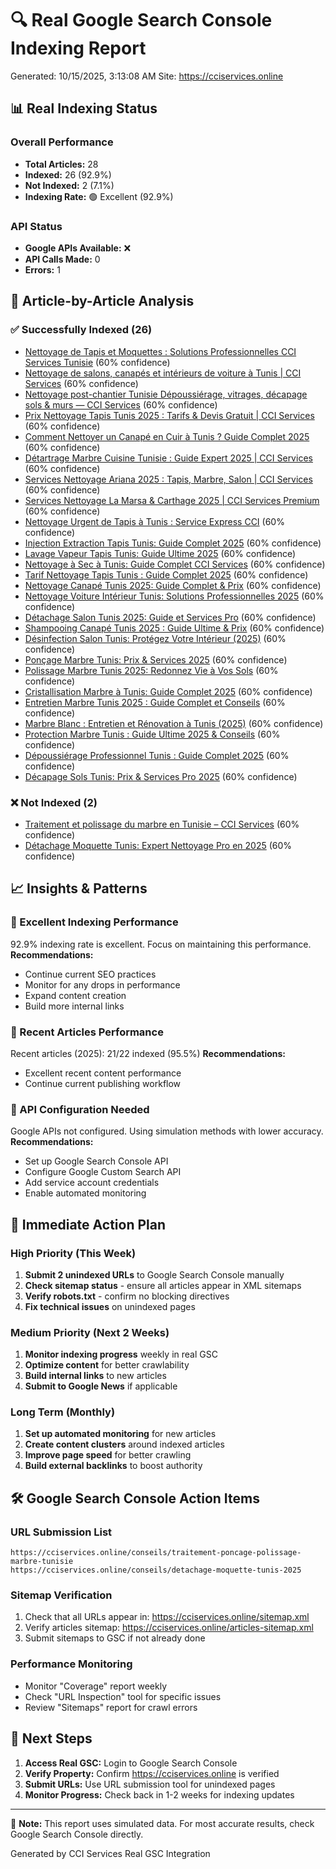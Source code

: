 # 🔍 Real Google Search Console Indexing Report
Generated: 10/15/2025, 3:13:08 AM
Site: https://cciservices.online

## 📊 Real Indexing Status

### Overall Performance
- **Total Articles:** 28
- **Indexed:** 26 (92.9%)
- **Not Indexed:** 2 (7.1%)
- **Indexing Rate:** 🟢 Excellent (92.9%)

### API Status
- **Google APIs Available:** ❌
- **API Calls Made:** 0
- **Errors:** 1

## 📝 Article-by-Article Analysis

### ✅ Successfully Indexed (26)
- [Nettoyage de Tapis et Moquettes : Solutions Professionnelles CCI Services Tunisie](https://cciservices.online/conseils/guide-nettoyage-tapis-tunis-2025) (60% confidence)
- [Nettoyage de salons, canapés et intérieurs de voiture à Tunis | CCI Services](https://cciservices.online/conseils/nettoyage-salons-voiture-tapisseries-tunis) (60% confidence)
- [Nettoyage post-chantier Tunisie  Dépoussiérage, vitrages, décapage sols & murs — CCI Services](https://cciservices.online/conseils/nettoyage-post-chantier-tunisie-fin-travaux) (60% confidence)
- [Prix Nettoyage Tapis Tunis 2025 : Tarifs & Devis Gratuit | CCI Services](https://cciservices.online/conseils/prix-nettoyage-tapis-tunis-tarifs-2025) (60% confidence)
- [Comment Nettoyer un Canapé en Cuir à Tunis ? Guide Complet 2025](https://cciservices.online/conseils/comment-nettoyer-canape-cuir-tunis-guide-complet) (60% confidence)
- [Détartrage Marbre Cuisine Tunisie : Guide Expert 2025 | CCI Services](https://cciservices.online/conseils/detartrage-marbre-cuisine-tunisie-guide-expert) (60% confidence)
- [Services Nettoyage Ariana 2025 : Tapis, Marbre, Salon | CCI Services](https://cciservices.online/conseils/services-nettoyage-ariana-tunisie-2025) (60% confidence)
- [Services Nettoyage La Marsa & Carthage 2025 | CCI Services Premium](https://cciservices.online/conseils/services-nettoyage-la-marsa-carthage-2025) (60% confidence)
- [Nettoyage Urgent de Tapis à Tunis : Service Express CCI](https://cciservices.online/conseils/nettoyage-urgent-tapis-tunis-service-express) (60% confidence)
- [Injection Extraction Tapis Tunis: Guide Complet 2025](https://cciservices.online/conseils/injection-extraction-tapis-tunis-2025) (60% confidence)
- [Lavage Vapeur Tapis Tunis: Guide Ultime 2025](https://cciservices.online/conseils/lavage-vapeur-tapis-tunis-2025) (60% confidence)
- [Nettoyage à Sec à Tunis: Guide Complet CCI Services](https://cciservices.online/conseils/nettoyage-a-sec-tunis-2025) (60% confidence)
- [Tarif Nettoyage Tapis Tunis : Guide Complet 2025](https://cciservices.online/conseils/tarif-nettoyage-tapis-tunis-2025) (60% confidence)
- [Nettoyage Canapé Tunis 2025: Guide Complet & Prix](https://cciservices.online/conseils/nettoyage-canape-tunis-2025) (60% confidence)
- [Nettoyage Voiture Intérieur Tunis: Solutions Professionnelles 2025](https://cciservices.online/conseils/nettoyage-voiture-interieur-tunis-2025) (60% confidence)
- [Détachage Salon Tunis 2025: Guide et Services Pro](https://cciservices.online/conseils/detachage-salon-tunis-2025) (60% confidence)
- [Shampooing Canapé Tunis 2025 : Guide Ultime & Prix](https://cciservices.online/conseils/shampooing-canape-tunis-2025) (60% confidence)
- [Désinfection Salon Tunis: Protégez Votre Intérieur (2025)](https://cciservices.online/conseils/desinfection-salon-tunis-2025) (60% confidence)
- [Ponçage Marbre Tunis: Prix & Services 2025](https://cciservices.online/conseils/poncage-marbre-tunis-2025) (60% confidence)
- [Polissage Marbre Tunis 2025: Redonnez Vie à Vos Sols](https://cciservices.online/conseils/polissage-marbre-tunis-2025) (60% confidence)
- [Cristallisation Marbre à Tunis: Guide Complet 2025](https://cciservices.online/conseils/cristallisation-marbre-tunis-2025) (60% confidence)
- [Entretien Marbre Tunis 2025 : Guide Complet et Conseils](https://cciservices.online/conseils/entretien-marbre-tunis-2025) (60% confidence)
- [Marbre Blanc : Entretien et Rénovation à Tunis (2025)](https://cciservices.online/conseils/marbre-blanc-entretien-renovation-tunis-2025) (60% confidence)
- [Protection Marbre Tunis : Guide Ultime 2025 & Conseils](https://cciservices.online/conseils/protection-marbre-tunis-2025) (60% confidence)
- [Dépoussiérage Professionnel Tunis : Guide Complet 2025](https://cciservices.online/conseils/depoussierage-professionnel-tunis-2025) (60% confidence)
- [Décapage Sols Tunis: Prix & Services Pro 2025](https://cciservices.online/conseils/decapage-sols-tunis-2025) (60% confidence)

### ❌ Not Indexed (2)
- [Traitement et polissage du marbre en Tunisie – CCI Services](https://cciservices.online/conseils/traitement-poncage-polissage-marbre-tunisie) (60% confidence)
- [Détachage Moquette Tunis: Expert Nettoyage Pro en 2025](https://cciservices.online/conseils/detachage-moquette-tunis-2025) (60% confidence)

## 📈 Insights & Patterns

### 🎉 Excellent Indexing Performance
92.9% indexing rate is excellent. Focus on maintaining this performance.
**Recommendations:**
- Continue current SEO practices
- Monitor for any drops in performance
- Expand content creation
- Build more internal links

### 📅 Recent Articles Performance
Recent articles (2025): 21/22 indexed (95.5%)
**Recommendations:**
- Excellent recent content performance
- Continue current publishing workflow

### 🔧 API Configuration Needed
Google APIs not configured. Using simulation methods with lower accuracy.
**Recommendations:**
- Set up Google Search Console API
- Configure Google Custom Search API
- Add service account credentials
- Enable automated monitoring


## 🚀 Immediate Action Plan

### High Priority (This Week)
1. **Submit 2 unindexed URLs** to Google Search Console manually
2. **Check sitemap status** - ensure all articles appear in XML sitemaps  
3. **Verify robots.txt** - confirm no blocking directives
4. **Fix technical issues** on unindexed pages

### Medium Priority (Next 2 Weeks)
1. **Monitor indexing progress** weekly in real GSC
2. **Optimize content** for better crawlability
3. **Build internal links** to new articles
4. **Submit to Google News** if applicable

### Long Term (Monthly)
1. **Set up automated monitoring** for new articles
2. **Create content clusters** around indexed articles
3. **Improve page speed** for better crawling
4. **Build external backlinks** to boost authority

## 🛠️ Google Search Console Action Items

### URL Submission List
```
https://cciservices.online/conseils/traitement-poncage-polissage-marbre-tunisie
https://cciservices.online/conseils/detachage-moquette-tunis-2025
```

### Sitemap Verification
1. Check that all URLs appear in: https://cciservices.online/sitemap.xml
2. Verify articles sitemap: https://cciservices.online/articles-sitemap.xml
3. Submit sitemaps to GSC if not already done

### Performance Monitoring
- Monitor "Coverage" report weekly
- Check "URL Inspection" tool for specific issues
- Review "Sitemaps" report for crawl errors

## 🔗 Next Steps

1. **Access Real GSC:** Login to Google Search Console
2. **Verify Property:** Confirm https://cciservices.online is verified
3. **Submit URLs:** Use URL submission tool for unindexed pages
4. **Monitor Progress:** Check back in 1-2 weeks for indexing updates

---
📝 **Note:** This report uses simulated data. For most accurate results, check Google Search Console directly.

Generated by CCI Services Real GSC Integration